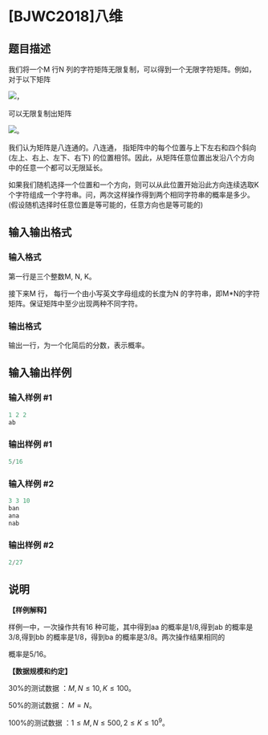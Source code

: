# [BJWC2018]八维

## 题目描述

我们将一个M 行N 列的字符矩阵无限复制，可以得到一个无限字符矩阵。例如，对于以下矩阵

![](https://cdn.luogu.com.cn/upload/pic/17865.png)，

可以无限复制出矩阵

![](https://cdn.luogu.com.cn/upload/pic/17866.png)。

我们认为矩阵是八连通的。八连通， 指矩阵中的每个位置与上下左右和四个斜向(左上、右上、左下、右下) 的位置相邻。因此，从矩阵任意位置出发沿八个方向中的任意一个都可以无限延长。

如果我们随机选择一个位置和一个方向，则可以从此位置开始沿此方向连续选取K 个字符组成一个字符串。问，两次这样操作得到两个相同字符串的概率是多少。(假设随机选择时任意位置是等可能的，任意方向也是等可能的)

## 输入输出格式

### 输入格式

第一行是三个整数M, N, K。

接下来M 行， 每行一个由小写英文字母组成的长度为N 的字符串，即M*N的字符矩阵。保证矩阵中至少出现两种不同字符。

### 输出格式

输出一行，为一个化简后的分数，表示概率。

## 输入输出样例

### 输入样例 #1

```cpp
1 2 2
ab
```


### 输出样例 #1

```cpp
5/16
```


### 输入样例 #2

```cpp
3 3 10
ban
ana
nab
```


### 输出样例 #2

```cpp
2/27
```


## 说明

**【样例解释】**

样例一中，一次操作共有16 种可能，其中得到aa 的概率是1/8,得到ab 的概率是3/8,得到bb 的概率是1/8，得到ba 的概率是3/8。两次操作结果相同的

概率是5/16。

**【数据规模和约定】**

30%的测试数据 ：$M, N ≤ 10,K ≤ 100$。

50%的测试数据： $M = N$。

100%的测试数据 ：$1 ≤ M,N ≤ 500,2 ≤ K ≤ 10^9$。

